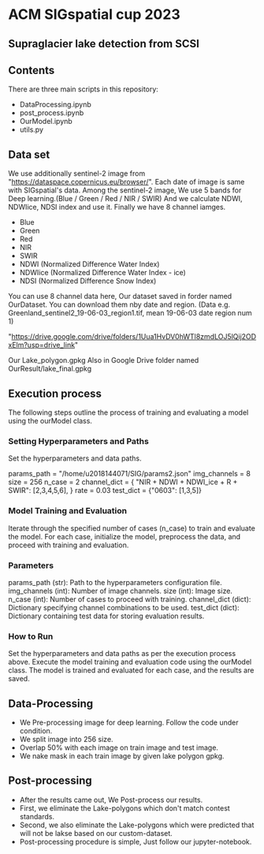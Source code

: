# ACM SIGspatial cup 2023
## Supraglacier lake detection from SCSI

## Contents
There are three main scripts in this repository:
 - DataProcessing.ipynb
 - post_process.ipynb
 - OurModel.ipynb
 - utils.py

## Data set
We use additionally sentinel-2 image from "https://dataspace.copernicus.eu/browser/".
Each date of image is same with SIGspatial's data.
Among the sentinel-2 image, We use 5 bands for Deep learning.(Blue / Green / Red / NIR / SWIR)
And we calculate NDWI, NDWIice, NDSI index and use it.
Finally we have 8 channel iamges.
- Blue
- Green
- Red
- NIR
- SWIR
- NDWI (Normalized Difference Water Index)
- NDWIice (Normalized Difference Water Index - ice)
- NDSI (Normalized Difference Snow Index)

You can use 8 channel data here, Our dataset saved in forder named OurDataset.
You can download them nby date and region. (Data e.g. Greenland_sentinel2_19-06-03_region1.tif, mean 19-06-03 date region num 1)

"https://drive.google.com/drive/folders/1Uua1HvDV0hWTl8zmdLOJ5lQij2ODxElm?usp=drive_link"

Our Lake_polygon.gpkg Also in Google Drive folder named OurResult/lake_final.gpkg

## Execution process
The following steps outline the process of training and evaluating a model using the ourModel class.

### Setting Hyperparameters and Paths
Set the hyperparameters and data paths.

params_path = "/home/u2018144071/SIG/params2.json"
img_channels = 8
size = 256
n_case = 2
channel_dict = {
    "NIR + NDWI + NDWI_ice + R + SWIR": [2,3,4,5,6],
}
rate = 0.03
test_dict = {"0603": [1,3,5]}

### Model Training and Evaluation
Iterate through the specified number of cases (n_case) to train and evaluate the model.
For each case, initialize the model, preprocess the data, and proceed with training and evaluation.

### Parameters
params_path (str): Path to the hyperparameters configuration file.
img_channels (int): Number of image channels.
size (int): Image size.
n_case (int): Number of cases to proceed with training.
channel_dict (dict): Dictionary specifying channel combinations to be used.
test_dict (dict): Dictionary containing test data for storing evaluation results.

### How to Run
Set the hyperparameters and data paths as per the execution process above.
Execute the model training and evaluation code using the ourModel class.
The model is trained and evaluated for each case, and the results are saved.

## Data-Processing
- We Pre-processing image for deep learning. Follow the code under condition.
- We split image into 256 size.
- Overlap 50% with each image on train image and test image.
- We nake mask in each train image by given lake polygon gpkg.

## Post-processing
- After the results came out, We Post-process our results.
- First, we eliminate the Lake-polygons which don't match contest standards.
- Second, we also eliminate the Lake-polygons which were predicted that will not be lakse based on our custom-dataset.
- Post-processing procedure is simple, Just follow our jupyter-notebook.

